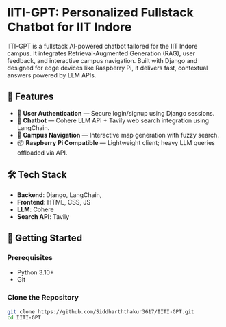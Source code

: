 # IITI-GPT: Personalized Fullstack Chatbot for IIT Indore

IITI-GPT is a fullstack AI-powered chatbot tailored for the IIT Indore campus. It integrates Retrieval-Augmented Generation (RAG), user feedback, and interactive campus navigation. Built with Django and designed for edge devices like Raspberry Pi, it delivers fast, contextual answers powered by LLM APIs.

## 🌟 Features

- 🔐 **User Authentication** — Secure login/signup using Django sessions.
- 💬 **Chatbot** — Cohere LLM API + Tavily web search integration using LangChain.
- 📍 **Campus Navigation** — Interactive map generation with fuzzy search.
- 📦 **Raspberry Pi Compatible** — Lightweight client; heavy LLM queries offloaded via API.

## 🛠 Tech Stack

- **Backend**: Django, LangChain,
- **Frontend**: HTML, CSS, JS
- **LLM**: Cohere
- **Search API**: Tavily

## 🚀 Getting Started

### Prerequisites

- Python 3.10+
- Git

### Clone the Repository

```bash
git clone https://github.com/Siddharththakur3617/IITI-GPT.git
cd IITI-GPT
